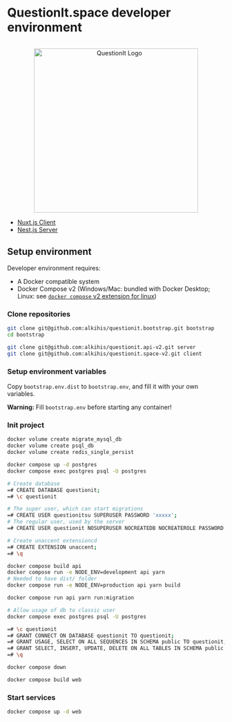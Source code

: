 # QuestionIt.space developer environment

<p align="center" style="margin-top: 2rem">
  <a href="https://questionit.space/" target="_blank"><img src="https://questionit.space/images/logo/BannerBlue.png" width="380" alt="QuestionIt Logo" /></a>
</p>

- [Nuxt.js Client](https://github.com/alkihis/questionit.space-v2)
- [Nest.js Server](https://github.com/alkihis/questionit.api-v2)

## Setup environment

Developer environment requires:
- A Docker compatible system
- Docker Compose v2 (Windows/Mac: bundled with Docker Desktop; Linux: see [`docker compose` v2 extension for linux](https://docs.docker.com/compose/cli-command/#install-on-linux)) 

### Clone repositories

```sh
git clone git@github.com:alkihis/questionit.bootstrap.git bootstrap
cd bootstrap

git clone git@github.com:alkihis/questionit.api-v2.git server
git clone git@github.com:alkihis/questionit.space-v2.git client
```

### Setup environment variables

Copy `bootstrap.env.dist` to `bootstrap.env`, and fill it with your own variables.

**Warning:** Fill `bootstrap.env` before starting any container!

### Init project

```sh
docker volume create migrate_mysql_db
docker volume create psql_db
docker volume create redis_single_persist

docker compose up -d postgres
docker compose exec postgres psql -U postgres

# Create database
=# CREATE DATABASE questionit;
=# \c questionit

# The super user, which can start migrations
=# CREATE USER questionitsu SUPERUSER PASSWORD 'xxxxx';
# The regular user, used by the server
=# CREATE USER questionit NOSUPERUSER NOCREATEDB NOCREATEROLE PASSWORD 'xxxxx';

# Create unaccent extensioncd 
=# CREATE EXTENSION unaccent;
=# \q

docker compose build api
docker compose run -e NODE_ENV=development api yarn
# Needed to have dist/ folder
docker compose run -e NODE_ENV=production api yarn build

docker compose run api yarn run:migration

# Allow usage of db to classic user
docker compose exec postgres psql -U postgres

=# \c questionit
=# GRANT CONNECT ON DATABASE questionit TO questionit;
=# GRANT USAGE, SELECT ON ALL SEQUENCES IN SCHEMA public TO questionit;
=# GRANT SELECT, INSERT, UPDATE, DELETE ON ALL TABLES IN SCHEMA public TO questionit;
=# \q

docker compose down

docker compose build web
```

### Start services

```sh
docker compose up -d web
```
